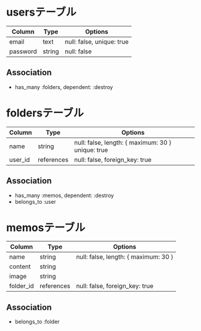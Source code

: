 # usersテーブル
|Column|Type|Options|
|------|----|-------|
|email|text|null: false, unique: true|
|password|string|null: false|
## Association
- has_many :folders, dependent: :destroy

# foldersテーブル
|Column|Type|Options|
|------|----|-------|
|name|string|null: false, length: { maximum: 30 } unique: true|
|user_id|references|null: false, foreign_key: true|
## Association
- has_many :memos, dependent: :destroy
- belongs_to :user

# memosテーブル
|Column|Type|Options|
|------|----|-------|
|name|string|null: false, length: { maximum: 30 }|
|content|string||
|image|string||
|folder_id|references|null: false, foreign_key: true|
## Association
- belongs_to :folder
